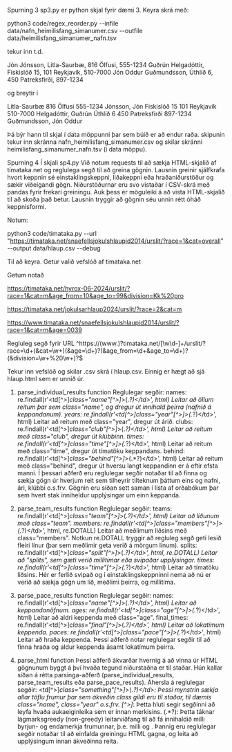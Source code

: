 Spurning 3
sp3.py er python skjal fyrir dæmi 3.
Keyra skrá með:

python3 code/regex_reorder.py --infile data/nafn_heimilisfang_simanumer.csv --outfile data/heimilisfang_simanumer_nafn.tsv

tekur inn t.d.

Jón Jónsson, Litla-Saurbæ, 816 Ölfusi, 555-1234
Guðrún Helgadóttir, Fiskislóð 15, 101 Reykjavík, 510-7000
Jón Oddur Guðmundsson, Úthlíð 6, 450 Patreksfirði, 897-1234

og breytir í

Litla-Saurbæ 816 Ölfusi 555-1234 Jónsson, Jón
Fiskislóð 15 101 Reykjavík 510-7000 Helgadóttir, Guðrún
Úthlíð 6 450 Patreksfirði 897-1234 Guðmundsson, Jón Oddur

Þá býr hann til skjal í data möppunni þar sem búið er að endur raða. skipunin tekur inn skránna nafn_heimilisfang_simanumer.csv og skilar skránni heimilisfang_simanumer_nafn.tsv (í data möppu).

Spurning 4
Í skjali sp4.py
Við notum requests til að sækja HTML-skjalið af tímataka.net og reglulega segð til að greina gögnin. Lausnin greinir sjálfkrafa hvort keppnin sé einstaklingskeppni, liðakeppni eða hraðaniðurstöður og sækir viðeigandi gögn. Niðurstöðurnar eru svo vistaðar í CSV-skrá með pandas fyrir frekari greiningu. Auk þess er möguleiki á að vista HTML-skjalið til að skoða það betur. Lausnin tryggir að gögnin séu unnin rétt óháð keppnisformi.

Notum:

python3 code/timataka.py --url "https://timataka.net/snaefellsjokulshlaupid2014/urslit/?race=1&cat=overall" --output data/hlaup.csv --debug

Til að keyra. Getur valið vefslóð af timataka.net

Getum notað

https://timataka.net/hyrox-06-2024/urslit/?race=1&cat=m&age_from=10&age_to=99&division=Kk%20pro

https://timataka.net/jokulsarhlaup2024/urslit/?race=2&cat=m

https://www.timataka.net/snaefellsjokulshlaupid2014/urslit/?race=1&cat=m&age=0039

Regluleg segð fyrir URL
^https://(www.)?timataka.net/[\w\d-]+/urslit/?race=\d+(&cat=\w+)(&age=\d+)?(&age_from=\d+&age_to=\d+)?(&division=\w+%20\w+)?$

Tekur inn vefslóð og skilar .csv skrá í hlaup.csv. Einnig er hægt að sjá hlaup.html sem er unnið úr.

1. parse_individual_results function
Reglulegar segðir:
names: re.findall(r'<td[^>]*class="name"[^>]*>(.*?)<\/td>', html)
Leitar að öllum <td> reitum þar sem class="name", og dregur út innihald þeirra (nafnið á keppandanum).
years: re.findall(r'<td[^>]*class="year"[^>]*>(.*?)<\/td>', html)
Leitar að reitum með class="year", dregur út árið.
clubs: re.findall(r'<td[^>]*class="club"[^>]*>(.*?)<\/td>', html)
Leitar að reitum með class="club", dregur út klúbbinn.
times: re.findall(r'<td[^>]*class="time"[^>]*>(.*?)<\/td>', html)
Leitar að reitum með class="time", dregur út tímatöku keppandans.
behind: re.findall(r'<td[^>]*class="behind"[^>]*>(.*?)<\/td>', html)
Leitar að reitum með class="behind", dregur út hversu langt keppandinn er á eftir efsta manni.
Í þessari aðferð eru reglulegar segðir notaðar til að finna og sækja gögn úr hverjum reit sem tilheyrir tilteknum þáttum eins og nafni, ári, klúbbi o.s.frv. Gögnin eru síðan sett saman í lista af orðabókum þar sem hvert stak inniheldur upplýsingar um einn keppanda.

2. parse_team_results function
Reglulegar segðir:
teams: re.findall(r'<td[^>]*class="team"[^>]*>(.*?)<\/td>', html)
Leitar að liðunum með class="team".
members: re.findall(r'<td[^>]*class="members"[^>]*>(.*?)<\/td>', html, re.DOTALL)
Leitar að meðlimum liðsins með class="members". Notkun re.DOTALL tryggir að regluleg segð geti lesið fleiri línur (þar sem meðlimir geta verið á mörgum línum).
splits: re.findall(r'<td[^>]*class="split"[^>]*>(.*?)<\/td>', html, re.DOTALL)
Leitar að "splits", sem gæti verið millitímar eða svipaðar upplýsingar.
times: re.findall(r'<td[^>]*class="time"[^>]*>(.*?)<\/td>', html)
Leitar að tímatöku liðsins.
Hér er ferlið svipað og í einstaklingskeppninni nema að nú er verið að sækja gögn um lið, meðlimi þeirra, og millitíma.

3. parse_pace_results function
Reglulegar segðir:
names: re.findall(r'<td[^>]*class="name"[^>]*>(.*?)<\/td>', html)
Leitar að keppandanöfnum.
ages: re.findall(r'<td[^>]*class="age"[^>]*>(.*?)<\/td>', html)
Leitar að aldri keppenda með class="age".
final_times: re.findall(r'<td[^>]*class="final"[^>]*>(.*?)<\/td>', html)
Leitar að lokatímum keppenda.
paces: re.findall(r'<td[^>]*class="pace"[^>]*>(.*?)<\/td>', html)
Leitar að hraða keppenda.
Þessi aðferð notar reglulegar segðir til að finna hraða og aldur keppenda ásamt lokatímum þeirra.

4. parse_html function
Þessi aðferð ákvarðar hvernig á að vinna úr HTML gögnunum byggt á því hvaða tegund niðurstaðna er til staðar. Hún kallar síðan á rétta parsinga-aðferð (parse_individual_results, parse_team_results eða parse_pace_results).
Áhersla á reglulegar segðir:
<td[^>]*class="something"[^>]*>(.*?)<\/td>: Þessi mynstrin sækja allar <td> töflu frumur þar sem ákveðin class gildi eru til staðar, til dæmis class="name", class="year" o.s.frv.
[^>]*: Þetta hluti segir segðinni að leyfa hvaða aukaeiginleika sem er innan <td> merkisins.
(.*?): Þetta táknar lágmarksgreedy (non-greedy) leitarviðfang til að fá innihaldið milli byrjun- og endamerkja frumunnar, þ.e. milli <td> og </td>.
Þannig eru reglulegar segðir notaðar til að einfalda greiningu HTML gagna, og leita að upplýsingum innan ákveðinna reita.
